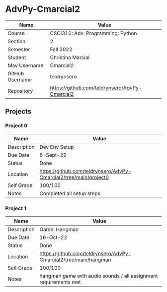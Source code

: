 # AdvPy-Cmarcial2

| Name | Value |
| --- | --- |
| Course | CSCI310: Adv. Programming: Python |
| Section | 2 |
| Semester | Fall 2022 |
| Student | Christina Marcial |
| Mav Username | Cmarcial2 |
| GitHub Username | teldrynsero |
| Repository | https://github.com/teldrynsero/AdvPy-Cmarcial2 |

## Projects

### Project 0

| Name | Value |
| --- | --- |
| Description | Dev Env Setup |
| Due Date | 6-Sept-22 |
| Status | Done |
| Location | https://github.com/teldrynsero/AdvPy-Cmarcial2/tree/main/project0 |
| Self Grade | 100/100 |
| Notes | Completed all setup steps |

### Project 1

| Name | Value |
| --- | --- |
| Description | Game: Hangman |
| Due Date | 16-Oct-22 |
| Status | Done |
| Location | https://github.com/teldrynsero/AdvPy-Cmarcial2/tree/main/hangman |
| Self Grade | 100/100 |
| Notes | hangman game with audio sounds / all assignment requirements met |
